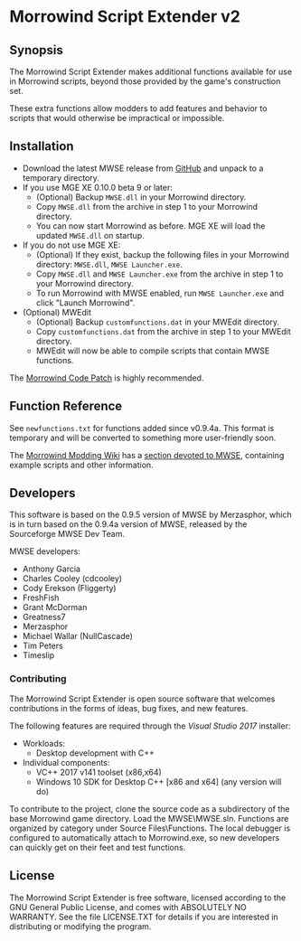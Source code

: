 # Morrowind Script Extender v2

## Synopsis
The Morrowind Script Extender makes additional functions available for use in Morrowind scripts, beyond those provided by the game's construction set. 

These extra functions allow modders to add features and behavior to scripts that would otherwise be impractical or impossible.

## Installation

* Download the latest MWSE release from [GitHub](https://github.com/Merzasphor/MWSE/releases) and unpack to a temporary directory.
* If you use MGE XE 0.10.0 beta 9 or later:
	* (Optional) Backup `MWSE.dll` in your Morrowind directory.
	* Copy `MWSE.dll` from the archive in step 1 to your Morrowind directory.
	* You can now start Morrowind as before. MGE XE will load the updated `MWSE.dll` on startup.
* If you do not use MGE XE:
	* (Optional) If they exist, backup the following files in your Morrowind directory: `MWSE.dll`, `MWSE Launcher.exe`.
	* Copy `MWSE.dll` and `MWSE Launcher.exe` from the archive in step 1 to your Morrowind directory.
	* To run Morrowind with MWSE enabled, run `MWSE Launcher.exe` and click "Launch Morrowind".
* (Optional) MWEdit
	* (Optional) Backup `customfunctions.dat` in your MWEdit directory.
	* Copy `customfunctions.dat` from the archive in step 1 to your MWEdit directory.
	* MWEdit will now be able to compile scripts that contain MWSE functions.

The [Morrowind Code Patch](https://www.nexusmods.com/morrowind/mods/19510/) is highly recommended.

## Function Reference

See `newfunctions.txt` for functions added since v0.9.4a. This format is temporary and will be converted to something more user-friendly soon.

The [Morrowind Modding Wiki](http://wiki.theassimilationlab.com/mmw/Main_Page) has a [section devoted to MWSE](http://wiki.theassimilationlab.com/mmw/MWSE), containing example scripts and other information.

## Developers
This software is based on the 0.9.5 version of MWSE by Merzasphor, which is in turn based on the 0.9.4a version of MWSE, released by the Sourceforge MWSE Dev Team.

MWSE developers:

- Anthony Garcia
- Charles Cooley (cdcooley)
- Cody Erekson (Fliggerty)
- FreshFish
- Grant McDorman
- Greatness7
- Merzasphor
- Michael Wallar (NullCascade)
- Tim Peters
- Timeslip

### Contributing

The Morrowind Script Extender is open source software that welcomes contributions in the forms of ideas, bug fixes, and new features.

The following features are required through the *Visual Studio 2017* installer:
* Workloads:
	* Desktop development with C++
* Individual components:
	* VC++ 2017 v141 toolset (x86,x64)
	* Windows 10 SDK for Desktop C++ [x86 and x64] (any version will do)

To contribute to the project, clone the source code as a subdirectory of the base Morrowind game directory. Load the MWSE\\MWSE.sln. Functions are organized by category under Source Files\\Functions. The local debugger is configured to automatically attach to Morrowind.exe, so new developers can quickly get on their feet and test functions.

## License
The Morrowind Script Extender is free software, licensed according to the GNU General Public License, and comes with ABSOLUTELY NO WARRANTY. See the file LICENSE.TXT for details if you are interested in distributing or modifying the program.
